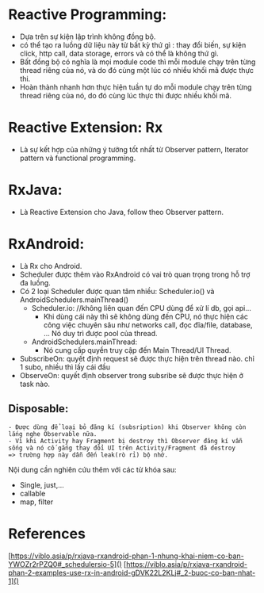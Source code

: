 # Reactive Programming:
- Dựa trên sự kiện lập trình không đồng bộ.
- có thể tạo ra luồng dữ liệu này từ bất kỳ thứ gì : thay đổi biến,
sự kiện click, http call, data storage, errors và có thể là không thứ gì.
- Bất đồng bộ có nghĩa là mọi module code thì mỗi module chạy trên từng thread
riêng của nó, và do đó cùng một lúc có nhiều khối mã được thực thi.
- Hoàn thành nhanh hơn thực hiện tuần tự do mỗi module chạy trên từng thread riêng của nó,
do đó cùng lúc thực thi được nhiều khối mã.
# Reactive Extension: Rx
- Là sự kết hợp của những ý tưởng tốt nhất từ Observer pattern, Iterator pattern và functional programming.
# RxJava:
- Là Reactive Extension cho Java, follow theo Observer pattern.
# RxAndroid:
- Là Rx cho Android.
- Scheduler được thêm vào RxAndroid có vai trò quan trọng trong hỗ trợ đa luồng.
- Có 2 loại Scheduler được quan tâm nhiều: Scheduler.io() và AndroidSchedulers.mainThread()
	+ Scheduler.io: //không liên quan đến CPU dùng để xử lí db, gọi api...
		* Khi dùng cái này thì sẽ không dùng đến CPU, nó thực hiện các công việc chuyên sâu như networks call,
		đọc đĩa/file, database, … Nó duy trì được pool của thread.
	+ AndroidSchedulers.mainThread:
		* Nó cung cấp quyền truy cập đến Main Thread/UI Thread.
- SubscribeOn: quyết định request sẽ được thực hiện trên thread nào. chỉ 1 subo, nhiều thì lấy cái đầu
- ObserveOn: quyết định observer trong subsribe sẽ được thực hiện ở task nào.
## Disposable:
    - Được dùng để loại bỏ đăng kí (subsription) khi Observer không còn lắng nghe Observable nữa.
    - Vì khi Activity hay Fragment bị destroy thì Observer đăng kí vẫn sống và nó cố gắng thay đổi UI trên Activity/Fragment đã destroy
    => trường hợp này dẫn đến leak(rò rỉ) bộ nhớ.
Nội dung cần nghiên cứu thêm với các từ khóa sau:
- Single, just,...
- callable
- map, filter
# References
[https://viblo.asia/p/rxjava-rxandroid-phan-1-nhung-khai-niem-co-ban-YWOZr2rPZQ0#_schedulersio-5]()
[https://viblo.asia/p/rxjava-rxandroid-phan-2-examples-use-rx-in-android-gDVK22L2KLj#_2-buoc-co-ban-nhat-1]()
